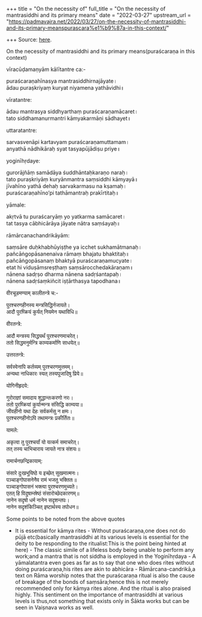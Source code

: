 +++
title = "On the necessity of"
full_title = "On the necessity of mantrasiddhi and its primary means"
date = "2022-03-27"
upstream_url = "https://padmavajra.net/2022/03/27/on-the-necessity-of-mantrasiddhi-and-its-primary-meanspurascara%e1%b9%87a-in-this-context/"

+++
Source: [here](https://padmavajra.net/2022/03/27/on-the-necessity-of-mantrasiddhi-and-its-primary-meanspurascara%e1%b9%87a-in-this-context/).

On the necessity of mantrasiddhi and its primary means(puraścaraṇa in this context)

vīracūḍamaṇyām kālītantre ca:-

puraścaraṇahīnasya mantrasiddhirnajāyate।  
ādau puraṣkriyaṃ kuryat niyamena yathāvidhi॥

vīratantre:

ādau mantrasya siddhyarthaṃ puraścaraṇamācaret।  
tato siddhamanurmantri kāmyakarmāṇi sādhayet॥

uttaratantre:

sarvasvenāpi kartavyam puraścaraṇamuttamam।  
anyathā nādhikāraḥ syat tasyapūjādiṣu priye॥

yoginīhṛdaye:

gurorājñāṃ samādāya śuddhāntaḥkaraṇo naraḥ।  
tato puraṣkriyāṃ kuryānmantra saṃsiddhi kāmyayā॥  
jīvahīno yathā dehaḥ sarvakarmasu na kṣamaḥ।  
puraścaraṇahīno’pi tathāmantraḥ prakīrtitaḥ॥

yāmale:

akṛtvā tu puraścaryāṃ yo yatkarma samācaret।  
tat tasya cābhicārāya jāyate nātra saṃśayaḥ॥

rāmārcanachandrikāyām:

saṃsāre duḥkhabhūyiṣṭhe ya icchet sukhamātmanaḥ।  
pañcāṅgopāsanenaiva rāmaṃ bhajatu bhaktitaḥ॥  
pañcāṅgopāsanaṃ bhaktyā puraścaraṇamucyate।  
etat hi viduṣāmsreṣṭhaṃ saṃsārocchedakāraṇam॥  
nānena sadṛṣo dharma nānena sadṛśantapaḥ।  
nānena sadṛśaṃkiñcit iṣṭārthasya tapodhana॥

वीरचूडमण्याम् कालीतन्त्रे च:-

पुरश्चरणहीनस्य मन्त्रसिद्धिर्नजायते।  
आदौ पुरष्क्रियं कुर्यत् नियमेन यथाविधि॥

वीरतन्त्रे:

आदौ मन्त्रस्य सिद्ध्यर्थं पुरश्चरणमाचरेत्।  
ततो सिद्धमनुर्मन्त्रि काम्यकर्माणि साधयेत्॥

उत्तरतन्त्रे:

सर्वस्वेनापि कर्तव्यम् पुरश्चरणमुत्तमम्।  
अन्यथा नाधिकारः स्यत् तस्यपूजादिषु प्रिये॥

योगिनीहृदये:

गुरोराज्ञां समादाय शुद्धान्तःकरणो नरः।  
ततो पुरष्क्रियां कुर्यान्मन्त्र संसिद्धि काम्यया॥  
जीवहीनो यथा देहः सर्वकर्मसु न क्षमः।  
पुरश्चरणहीनोऽपि तथामन्त्रः प्रकीर्तितः॥

यामले:

अकृत्वा तु पुरश्चर्यां यो यत्कर्म समाचरेत्।  
तत् तस्य चाभिचाराय जायते नात्र संशयः॥

रामार्चनछन्द्रिकायाम्:

संसारे दुःखभूयिष्ठे य इच्छेत् सुखमात्मनः।  
पञ्चाङ्गोपासनेनैव रामं भजतु भक्तितः॥  
पञ्चाङ्गोपासनं भक्त्या पुरश्चरणमुच्यते।  
एतत् हि विदुषाम्स्रेष्ठं संसारोच्छेदकारणम्॥  
नानेन सदृषो धर्म नानेन सदृशन्तपः।  
नानेन सदृशंकिञ्चित् इष्टार्थस्य तपोधन॥

Some points to be noted from the above quotes

-   It is essential for kāmya rites -   Without puraścaraṇa,one does not do pūjā etc(basically mantrasiddhi
    at its various levels is essential for the deity to be responding to
    the ritualist:This is the point being hinted at here) -   The classic simile of a lifeless body being unable to perform any
    work;and a mantra that is not siddha is employed in the Yoginīhṛdaya -   A yāmalatantra even goes as far as to say that one who does rites
    without doing puraścaraṇa,his rites are akin to abhicāra -   Rāmārcana-candrikā,a text on Rāma worship notes that the puraścaraṇa
    ritual is also the cause of breakage of the bonds of saṃsāra;hence
    this is not merely recommended only for kāmya rites alone. And the
    ritual is also praised highly. This sentiment on the importance of
    mantrasiddhi at various levels is thus,not something that exists
    only in Śākta works but can be seen in Vaiṣnava works as well.
